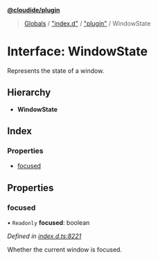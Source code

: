 **[@cloudide/plugin](../README.md)**

> [Globals](../README.md) / ["index.d"](../modules/_index_d_.md) / ["plugin"](../modules/_index_d_._plugin_.md) / WindowState

# Interface: WindowState

Represents the state of a window.

## Hierarchy

* **WindowState**

## Index

### Properties

* [focused](_index_d_._plugin_.windowstate.md#focused)

## Properties

### focused

• `Readonly` **focused**: boolean

*Defined in [index.d.ts:8221](https://github.com/shuyaqian/cloudide-plugin-api/blob/6d83fa1/index.d.ts#L8221)*

Whether the current window is focused.
